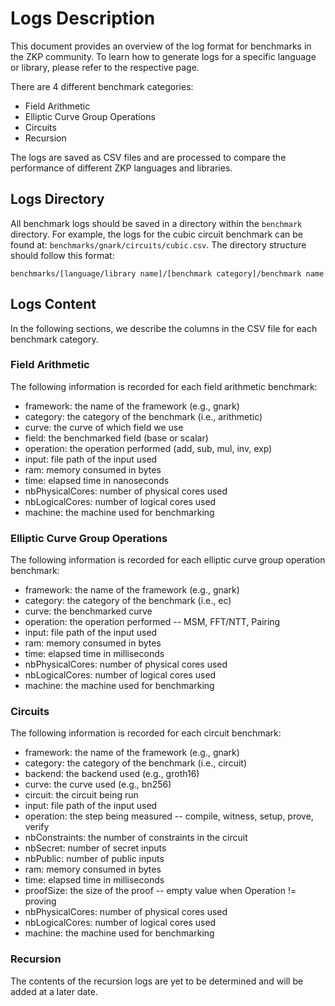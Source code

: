 # Logs Description

This document provides an overview of the log format for benchmarks in the ZKP community. To learn how to generate logs for a specific language or library, please refer to the respective page.

There are 4 different benchmark categories:

* Field Arithmetic
* Elliptic Curve Group Operations
* Circuits
* Recursion

The logs are saved as CSV files and are processed to compare the performance of different ZKP languages and libraries.

## Logs Directory

All benchmark logs should be saved in a directory within the `benchmark` directory.
For example, the logs for the cubic circuit benchmark can be found at: `benchmarks/gnark/circuits/cubic.csv`.
The directory structure should follow this format:

```
benchmarks/[language/library name]/[benchmark category]/benchmark name
```

## Logs Content

In the following sections, we describe the columns in the CSV file for each benchmark category.

### Field Arithmetic

The following information is recorded for each field arithmetic benchmark:

* framework: the name of the framework (e.g., gnark)
* category: the category of the benchmark (i.e., arithmetic)
* curve: the curve of which field we use
* field: the benchmarked field (base or scalar)
* operation: the operation performed (add, sub, mul, inv, exp)
* input: file path of the input used 
* ram: memory consumed in bytes
* time: elapsed time in nanoseconds
* nbPhysicalCores: number of physical cores used
* nbLogicalCores: number of logical cores used
* machine: the machine used for benchmarking

### Elliptic Curve Group Operations

The following information is recorded for each elliptic curve group operation benchmark:

* framework: the name of the framework (e.g., gnark)
* category: the category of the benchmark (i.e., ec)
* curve: the benchmarked curve
* operation: the operation performed -- MSM, FFT/NTT, Pairing
* input: file path of the input used 
* ram: memory consumed in bytes
* time: elapsed time in milliseconds
* nbPhysicalCores: number of physical cores used
* nbLogicalCores: number of logical cores used
* machine: the machine used for benchmarking

### Circuits

The following information is recorded for each circuit benchmark:

* framework: the name of the framework (e.g., gnark)
* category: the category of the benchmark (i.e., circuit)
* backend: the backend used (e.g., groth16)
* curve: the curve used (e.g., bn256)
* circuit: the circuit being run
* input: file path of the input used 
* operation: the step being measured -- compile, witness, setup, prove, verify 
* nbConstraints: the number of constraints in the circuit
* nbSecret: number of secret inputs
* nbPublic: number of public inputs
* ram: memory consumed in bytes
* time: elapsed time in milliseconds
* proofSize: the size of the proof -- empty value when Operation != proving
* nbPhysicalCores: number of physical cores used
* nbLogicalCores: number of logical cores used
* machine: the machine used for benchmarking

### Recursion

The contents of the recursion logs are yet to be determined and will be added at a later date.
